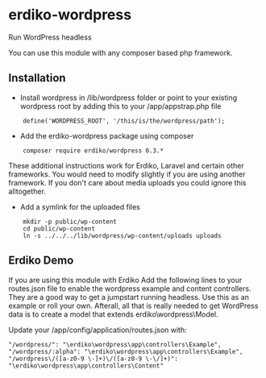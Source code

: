 erdiko-wordpress
================

Run WordPress headless

You can use this module with any composer based php framework.


Installation
------------

* Install wordpress in /lib/wordpress folder or point to your existing wordpress root by adding this to your /app/appstrap.php file

```
    define('WORDPRESS_ROOT', '/this/is/the/wordpress/path');
```

* Add the erdiko-wordpress package using composer

```
    composer require erdiko/wordpress 0.3.*
```

These additional instructions work for Erdiko, Laravel and certain other frameworks. You would need to modify slightly if you are using another framework.  If you don't care about media uploads you could ignore this alltogether.

* Add a symlink for the uploaded files

```
	mkdir -p public/wp-content
	cd public/wp-content
	ln -s ../../../lib/wordpress/wp-content/uploads uploads
```

Erdiko Demo
-----------

If you are using this module with Erdiko Add the following lines to your routes.json file to enable the wordpress example and content controllers.  They are a good way to get a jumpstart running headless.  Use this as an example or roll your own.  Afterall, all that is really needed to get WordPress data is to create a model that extends erdiko\wordpress\Model.

Update your /app/config/application/routes.json with:

```
"/wordpress/": "\erdiko\wordpress\app\controllers\Example",
"/wordpress/:alpha": "\erdiko\wordpress\app\controllers\Example",
"/wordpress\/([a-z0-9 \-]+)\/([a-z0-9 \-\/]+)": "\erdiko\wordpress\app\controllers\Content"
```

